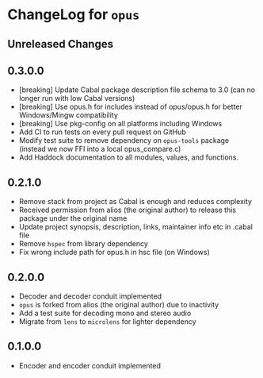 # ChangeLog for `opus`

## Unreleased Changes

## 0.3.0.0

- [breaking] Update Cabal package description file schema to 3.0 (can no longer run with low Cabal versions)
- [breaking] Use opus.h for includes instead of opus/opus.h for better Windows/Mingw compatibility
- [breaking] Use pkg-config on all platforms including Windows
- Add CI to run tests on every pull request on GitHub
- Modify test suite to remove dependency on `opus-tools` package (instead we now FFI into a local opus_compare.c)
- Add Haddock documentation to all modules, values, and functions.

## 0.2.1.0

- Remove stack from project as Cabal is enough and reduces complexity
- Received permission from alios (the original author) to release this package under the original name
- Update project synopsis, description, links, maintainer info etc in .cabal file
- Remove `hspec` from library dependency
- Fix wrong include path for opus.h in hsc file (on Windows)

## 0.2.0.0

- Decoder and decoder conduit implemented
- `opus` is forked from alios (the original author) due to inactivity
- Add a test suite for decoding mono and stereo audio
- Migrate from `lens` to `microlens` for lighter dependency

## 0.1.0.0

- Encoder and encoder conduit implemented
